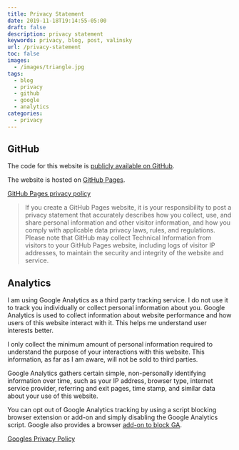 ```yaml
---
title: Privacy Statement
date: 2019-11-18T19:14:55-05:00
draft: false
description: privacy statement
keywords: privacy, blog, post, valinsky
url: /privacy-statement
toc: false
images:
  - /images/triangle.jpg
tags:
  - blog
  - privacy
  - github
  - google
  - analytics
categories:
  - privacy
---
```



## GitHub

The code for this website is [publicly available on GitHub](https://github.com/valinsky/valinsky.github.io).

The website is hosted on [GitHub Pages](https://pages.github.com/).

[GitHub Pages privacy policy](https://help.github.com/en/github/site-policy/github-privacy-statement#github-pages)  

> If you create a GitHub Pages website, it is your responsibility to post a privacy statement that accurately describes how you 
> collect, use, and share personal information and other visitor information, and how you comply with applicable data privacy 
> laws, rules, and regulations. Please note that GitHub may collect Technical Information from visitors to your GitHub Pages 
> website, including logs of visitor IP addresses, to maintain the security and integrity of the website and service.


## Analytics

I am using Google Analytics as a third party tracking service. I do not use it to track you individually or collect personal information about you. Google Analytics is used to collect information about website performance and how users of this website interact with it. This helps me understand user interests better.

I only collect the minimum amount of personal information required to understand the purpose of your interactions with this website. This information, as far as I am aware, will not be sold to third parties.

Google Analytics gathers certain simple, non-personally identifying information over time, such as your IP address, browser type, internet service provider, referring and exit pages, time stamp, and similar data about your use of this website.

You can opt out of Google Analytics tracking by using a script blocking browser extension or add-on and simply disabling the Google Analytics script. Google also provides a browser [add-on to block GA](https://tools.google.com/dlpage/gaoptout).

[Googles Privacy Policy](https://policies.google.com/technologies/partner-sites)
